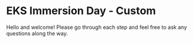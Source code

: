 # EKS Immersion Day - Custom

Hello and welcome! Please go through each step and feel free to ask any questions along the way.
